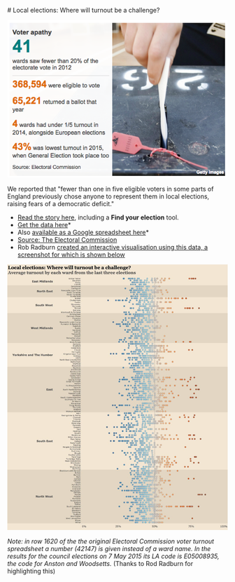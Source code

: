 # Local elections: Where will turnout be a challenge?

![](https://raw.githubusercontent.com/BBC-Data-Unit/local_election_turnout/master/voter%20apathy.png)

We reported that "fewer than one in five eligible voters in some parts of England previously chose anyone to represent them in local elections, raising fears of a democratic deficit."

* [Read the story here](http://www.bbc.co.uk/news/uk-england-35999707), including a **Find your election** tool.
* [Get the data here](https://github.com/BBC-Data-Unit/local_election_turnout/blob/master/Turnout%20in%20council%20elections%202012-2015%20(includes%20spoiled-rejected%20papers)%20Source-%20Electoral%20Commission%20-%20Sheet1.csv)*
* Also [available as a Google spreadsheet here](https://docs.google.com/spreadsheets/d/1N5LKgqUj9836fdqrH4LkQcqKmI14r1b7hgINgi2mzxk/edit#gid=0)*
* [Source: The Electoral Commission](http://www.electoralcommission.org.uk/our-work/our-research/electoral-data)
* Rob Radburn [created an interactive visualisation using this data, a screenshot for which is shown below](https://public.tableau.com/profile/robradburn#!/vizhome/Voterturnoutbyward/VoterTurnout)

![](https://raw.githubusercontent.com/BBC-Data-Unit/local_election_turnout/master/electionturnout_tableau.jpg)


*Note: in row 1620 of the the original Electoral Commission voter turnout spreadsheet a number (42147) is given instead of a ward name. In the results for the council elections on 7 May 2015 its LA code is E05008935, the code for Anston and Woodsetts.* (Thanks to Rod Radburn for highlighting this)
